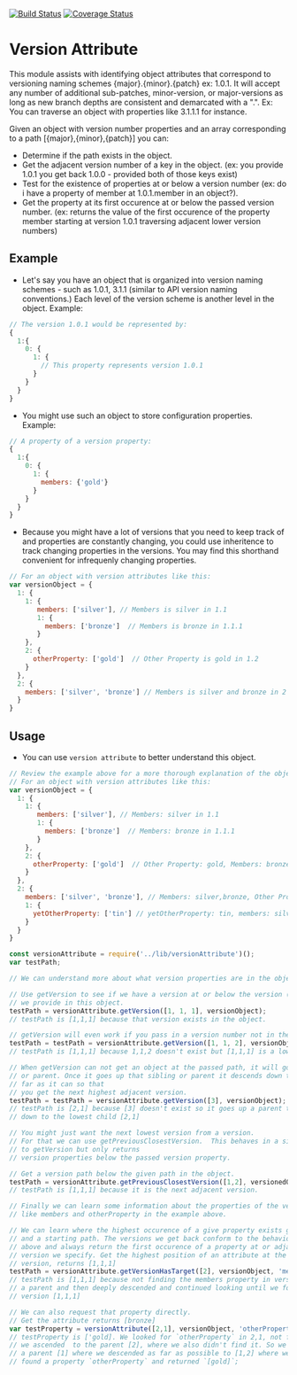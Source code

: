 [![Build Status](https://travis-ci.org/thebruce/version-attribute.svg?branch=master)](https://travis-ci.org/thebruce/version-attribute)
[![Coverage Status](https://coveralls.io/repos/github/thebruce/version-attribute/badge.svg?branch=master)](https://coveralls.io/github/thebruce/version-attribute?branch=master)

# Version Attribute

This module assists with identifying object attributes that correspond to versioning naming schemes {major}.{minor}.{patch} ex: 1.0.1. It will
accept any number of additional sub-patches, minor-version, or major-versions as long as new branch depths are consistent and demarcated with a ".". Ex: You can traverse an object with properties like 3.1.1.1 for instance.

Given an object with version number properties and an array corresponding to a path [{major},{minor},{patch}] you can:
* Determine if the path exists in the object.
* Get the adjacent version number of a key in the object. (ex: you provide 1.0.1 you get back 1.0.0 - provided both of those keys exist)
* Test for the existence of properties at or below a version number (ex: do i have a property of member at 1.0.1.member in an object?).
* Get the property at its first occurence at or below the passed version number. (ex: returns the value of the first occurence of the property member starting at version 1.0.1 traversing adjacent lower version numbers)

## Example

* Let's say you have an object that is organized into version naming schemes - such as 1.0.1, 3.1.1 (similar to API version naming conventions.) Each level of the version scheme is another level in the object.
Example:
```javascript
// The version 1.0.1 would be represented by:
{
  1:{
    0: {
      1: {
        // This property represents version 1.0.1
      }
    }
  }
}
```
* You might use such an object to store configuration properties.
Example:
```javascript
// A property of a version property:
{
  1:{
    0: {
      1: {
        members: {'gold'}
      }
    }
  }
}
```

* Because you might have a lot of versions that you need to keep track of and properties are constantly changing, you could use
inheritence to track changing properties in the versions. You may find this shorthand convenient for infrequenly changing properties.

```javascript
// For an object with version attributes like this:
var versionObject = {
  1: {
    1: {
       members: ['silver'], // Members is silver in 1.1
       1: {
         members: ['bronze']  // Members is bronze in 1.1.1
       }
    },
    2: {
      otherProperty: ['gold']  // Other Property is gold in 1.2
    }
  },
  2: {
    members: ['silver', 'bronze'] // Members is silver and bronze in 2
  }
}
```

## Usage
* You can use `version attribute` to better understand this object.
```javascript
// Review the example above for a more thorough explanation of the object.
// For an object with version attributes like this:
var versionObject = {
  1: {
    1: {
       members: ['silver'], // Members: silver in 1.1
       1: {
         members: ['bronze']  // Members: bronze in 1.1.1
       }
    },
    2: {
      otherProperty: ['gold']  // Other Property: gold, Members: bronze hierarchically.
    }
  },
  2: {
    members: ['silver', 'bronze'], // Members: silver,bronze, Other Property: gold in 1.2 hierarchically.
    1: {
      yetOtherProperty: ['tin'] // yetOtherProperty: tin, members: silver,bronze, and otherProperty: is gold hierarchically.
    }
  }
}

const versionAttribute = require('../lib/versionAttribute')();
var testPath;

// We can understand more about what version properties are in the object in the first place.

// Use getVersion to see if we have a version at or below the version (1.1.1)
// we provide in this object.
testPath = versionAttribute.getVersion([1, 1, 1], versionObject);
// testPath is [1,1,1] because that version exists in the object.

// getVersion will even work if you pass in a version number not in the object.
testPath = testPath = versionAttribute.getVersion([1, 1, 2], versionObject);
// testPath is [1,1,1] because 1,1,2 doesn't exist but [1,1,1] is a lower version hierarcally.

// When getVersion can not get an object at the passed path, it will go up a sibling
// or parent. Once it goes up that sibling or parent it descends down that branch as
// far as it can so that
// you get the next highest adjacent version.
testPath = testPath = versionAttribute.getVersion([3], versionObject);
// testPath is [2,1] because [3] doesn't exist so it goes up a parent to [2] and then
// down to the lowest child [2,1]

// You might just want the next lowest version from a version.
// For that we can use getPreviousClosestVersion.  This behaves in a similar way \
// to getVersion but only returns
// version properties below the passed version property.

// Get a version path below the given path in the object.
testPath = versionAttribute.getPreviousClosestVersion([1,2], versionedObject);
// testPath is [1,1,1] because it is the next adjacent version.

// Finally we can learn some information about the properties of the version properties
// like members and otherProperty in the example above.

// We can learn where the highest occurence of a give property exists given the object
// and a starting path. The versions we get back conform to the behavior of getVersion
// above and always return the first occurence of a property at or adjacently above the
// version we specify. Get the highest position of an attribute at the path or below in
// version, returns [1,1,1]
testPath = versionAttribute.getVersionHasTarget([2], versionObject, 'members');
// testPath is [1,1,1] because not finding the members property in version 2, we ascended
// a parent and then deeply descended and continued looking until we found members at
// version [1,1,1]

// We can also request that property directly.
// Get the attribute returns [bronze]
var testProperty = versionAttribute([2,1], versionObject, 'otherProperty');
// testProperty is ['gold]. We looked for `otherProperty` in 2,1, not finding it
// we ascended  to the parent [2], where we also didn't find it. So we ascended
// a parent [1] where we descended as far as possible to [1,2] where we finally
// found a property `otherProperty` and returned `[gold]`;

